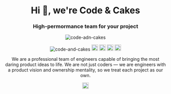 <h1 align="center">
  Hi 👋, we're Code & Cakes
</h1>
<h3 align="center">
  High-permormance team for your project
</h3>

<p align="center">
  <img src="https://media.giphy.com/media/RbDKaczqWovIugyJmW/giphy.gif" alt="code-adn-cakes"/>
</p>

<p align="center">
  <img src="https://komarev.com/ghpvc/?username=code-and-cakes" alt="code-and-cakes" />
  <img src="https://img.icons8.com/color/48/000000/git.png" alt="git" width="20" height="20"/> 
  <img src="https://img.icons8.com/color/48/000000/react-native.png" alt="react" width="20" height="20"/> 
  <img src="https://img.icons8.com/color/48/000000/intellij-idea.png" alt="II" width="20" height="20"/> 
  <img src="https://img.icons8.com/color/48/000000/nodejs.png" alt="nodejs" width="20" height="20"/> 
</p>


<p align="center">
We are a professional team of engineers capable of bringing the most daring product ideas to life. We are not just coders — we are engineers with a product vision and ownership mentality, so we treat each project as our own.
</p>

<p align="center">
  <a href="https://www.linkedin.com/company/85990976/" target="blank">
    <img align="center" 
         src="https://cdn.jsdelivr.net/npm/simple-icons@3.0.1/icons/linkedin.svg" 
         alt="https://www.linkedin.com/company/85990976/" 
         height="20" 
         width="20"/>
  </a>
</p>